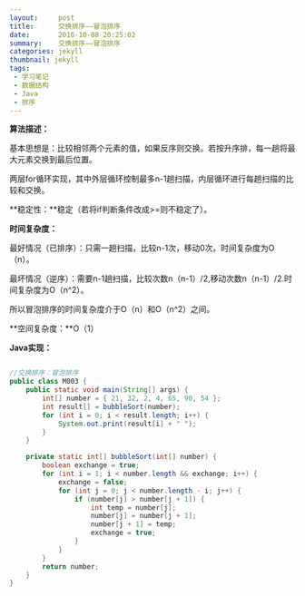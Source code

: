 ```yaml
---
layout:     post
title:      交换排序——冒泡排序
date:       2016-10-08 20:25:02
summary:    交换排序——冒泡排序
categories: jekyll
thumbnail: jekyll
tags:
 - 学习笔记
 - 数据结构
 - Java
 - 排序
---
```



**算法描述：**

基本思想是：比较相邻两个元素的值，如果反序则交换。若按升序排，每一趟将最大元素交换到最后位置。

两层for循环实现，其中外层循环控制最多n-1趟扫描，内层循环进行每趟扫描的比较和交换。

**稳定性：**稳定（若将if判断条件改成>=则不稳定了）。

**时间复杂度：**

最好情况（已排序）：只需一趟扫描，比较n-1次，移动0次。时间复杂度为O（n）。

最坏情况（逆序）：需要n-1趟扫描，比较次数n（n-1）/2,移动次数n（n-1）/2.时间复杂度为O（n^2）。

所以冒泡排序的时间复杂度介于O（n）和O（n^2）之间。

**空间复杂度：**O（1）


**Java实现：**

```java

//交换排序：冒泡排序
public class M003 {
	public static void main(String[] args) {
		int[] number = { 21, 32, 2, 4, 65, 90, 54 };
		int result[] = bubbleSort(number);
		for (int i = 0; i < result.length; i++) {
			System.out.print(result[i] + " ");
		}
	}

	private static int[] bubbleSort(int[] number) {
		boolean exchange = true;
		for (int i = 1; i < number.length && exchange; i++) {
			exchange = false;
			for (int j = 0; j < number.length - i; j++) {
				if (number[j] > number[j + 1]) {
					int temp = number[j];
					number[j] = number[j + 1];
					number[j + 1] = temp;
					exchange = true;
				}
			}
		}
		return number;
	}
}

```


